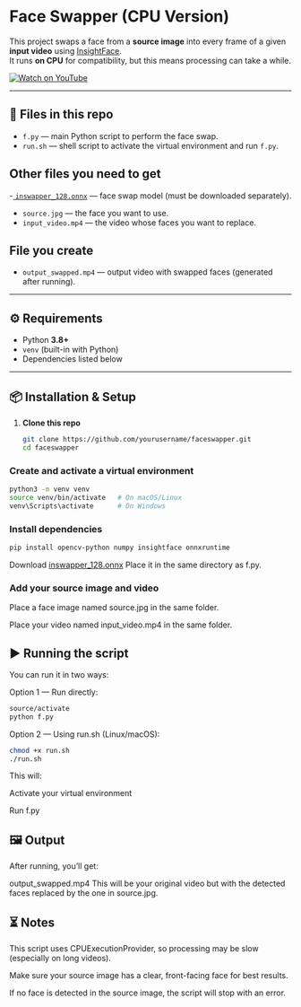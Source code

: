 # Face Swapper (CPU Version)

This project swaps a face from a **source image** into every frame of a given **input video** using [InsightFace](https://github.com/deepinsight/insightface).  
It runs **on CPU** for compatibility, but this means processing can take a while.

[![Watch on YouTube](https://img.youtube.com/vi/aHa2Z-V2PAU/3.jpg)](https://youtu.be/aHa2Z-V2PAU)


---

## 📂 Files in this repo

- `f.py` — main Python script to perform the face swap.
- `run.sh` — shell script to activate the virtual environment and run `f.py`.

## Other files you need to get
-<a href="https://huggingface.co/ezioruan/inswapper_128.onnx/tree/main"> `inswapper_128.onnx`</a> — face swap model (must be downloaded separately).
- `source.jpg` — the face you want to use.
- `input_video.mp4` — the video whose faces you want to replace.

## File you create
- `output_swapped.mp4` — output video with swapped faces (generated after running).

---

## ⚙️ Requirements

- Python **3.8+**
- `venv` (built-in with Python)
- Dependencies listed below

---

## 📦 Installation & Setup

1. **Clone this repo**  
   ```bash
   git clone https://github.com/yourusername/faceswapper.git
   cd faceswapper

### Create and activate a virtual environment

```bash
python3 -m venv venv
source venv/bin/activate   # On macOS/Linux
venv\Scripts\activate      # On Windows
```

### Install dependencies

```bash
pip install opencv-python numpy insightface onnxruntime
```

Download <a href="https://huggingface.co/ezioruan/inswapper_128.onnx/tree/main"> inswapper_128.onnx</a>
Place it in the same directory as f.py.

### Add your source image and video

Place a face image named source.jpg in the same folder.

Place your video named input_video.mp4 in the same folder.

## ▶️ Running the script
You can run it in two ways:

Option 1 — Run directly:

```bash
source/activate
python f.py
```
Option 2 — Using run.sh (Linux/macOS):

```bash
chmod +x run.sh
./run.sh
```

This will:

Activate your virtual environment

Run f.py

## 🖼️ Output
After running, you’ll get:

output_swapped.mp4
This will be your original video but with the detected faces replaced by the one in source.jpg.

## ⏳ Notes
This script uses CPUExecutionProvider, so processing may be slow (especially on long videos).

Make sure your source image has a clear, front-facing face for best results.

If no face is detected in the source image, the script will stop with an error.
